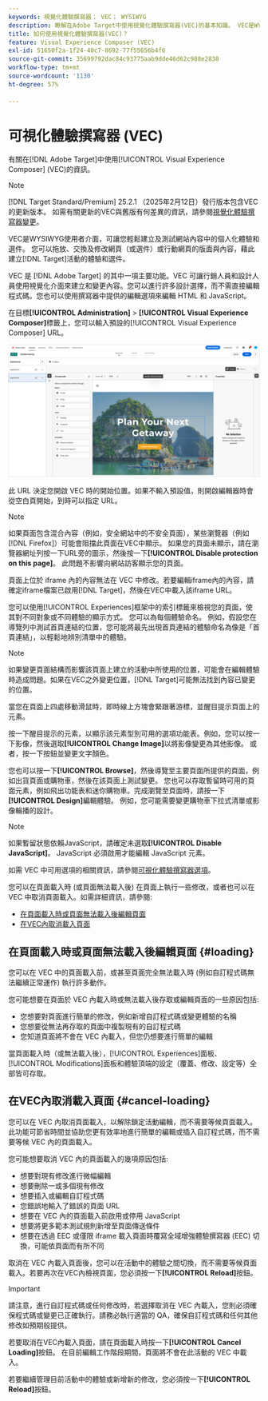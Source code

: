 ```yaml
---
keywords: 視覺化體驗撰寫器； VEC； WYSIWYG
description: 瞭解在Adobe Target中使用視覺化體驗撰寫器(VEC)的基本知識。 VEC是WYSIWYG編輯器，可讓您輕鬆建立個人化體驗。
title: 如何使用視覺化體驗撰寫器(VEC)？
feature: Visual Experience Composer (VEC)
exl-id: 51650f2a-1f24-40c7-8692-77f55656b4f6
source-git-commit: 35699792dac84c93775aab9dde46d62c988e2838
workflow-type: tm+mt
source-wordcount: '1130'
ht-degree: 57%

---
```


# 可視化體驗撰寫器 (VEC)

有關在[!DNL Adobe Target]中使用[!UICONTROL Visual Experience Composer] (VEC)的資訊。

>[!NOTE]
>
>[!DNL Target Standard/Premium] 25.2.1 （2025年2月12日）發行版本包含VEC的更新版本。 如需有關更新的VEC與舊版有何差異的資訊，請參閱[視覺化體驗撰寫器變更](/help/main/c-experiences/c-visual-experience-composer/vec-changes.md)。

VEC是WYSIWYG使用者介面，可讓您輕鬆建立及測試網站內容中的個人化體驗和選件。 您可以拖放、交換及修改網頁（或選件）或行動網頁的版面與內容，藉此建立[!DNL Target]活動的體驗和選件。

VEC 是 [!DNL Adobe Target] 的其中一項主要功能。VEC 可讓行銷人員和設計人員使用視覺化介面來建立和變更內容。您可以進行許多設計選擇，而不需直接編輯程式碼。您也可以使用撰寫器中提供的編輯選項來編輯 HTML 和 JavaScript。

在目標&#x200B;**[!UICONTROL Administration]** > **[!UICONTROL Visual Experience Composer]**&#x200B;標籤上，您可以輸入預設的[!UICONTROL Visual Experience Composer] URL。

![醒目提示 VEC](/help/main/c-experiences/c-visual-experience-composer/assets/vec-highlight-refresh.png)

此 URL 決定您開啟 VEC 時的開始位置。如果不輸入預設值，則開啟編輯器時會從空白頁開始，到時可以指定 URL。

>[!NOTE]
>
>如果頁面包含混合內容（例如，安全網站中的不安全頁面），某些瀏覽器（例如[!DNL Firefox]）可能會阻擋此頁面在VEC中顯示。 如果您的頁面未顯示，請在瀏覽器網址列按一下URL旁的圖示，然後按一下&#x200B;**[!UICONTROL Disable protection on this page]**。 此問題不影響向網站訪客顯示您的頁面。

頁面上位於 iframe 內的內容無法在 VEC 中修改。若要編輯iframe內的內容，請確定iframe檔案已啟用[!DNL Target]，然後在VEC中載入該iframe URL。

您可以使用[!UICONTROL Experiences]框架中的索引標籤來檢視您的頁面，使其對不同對象或不同體驗的顯示方式。 您可以為每個體驗命名。 例如，假設您在導覽列中測試首頁連結的位置，您可能將最先出現首頁連結的體驗命名為像是「首頁連結」，以輕鬆地辨別清單中的體驗。

>[!NOTE]
>
>如果變更頁面結構而影響該頁面上建立的活動中所使用的位置，可能會在編輯體驗時造成問題。如果在VEC之外變更位置，[!DNL Target]可能無法找到內容已變更的位置。

當您在頁面上四處移動滑鼠時，即時線上方塊會緊跟著游標，並醒目提示頁面上的元素。

<!--Click the **[!UICONTROL Overlays]** icon to change the way the highlight displays. For example, you can choose to highlight only images, links, regional mboxes, modifications, or JavaScript. You can change the color of the highlight. You can also specify a highlight color and type of fill used to highlight different element types.

![Change Overlay settings](/help/main/c-experiences/c-visual-experience-composer/assets/change-overlay.png)-->

按一下醒目提示的元素，以顯示該元素型別可用的選項功能表。例如，您可以按一下影像，然後選取&#x200B;**[!UICONTROL Change Image]**&#x200B;以將影像變更為其他影像。 或者，按一下按鈕並變更文字顏色。

您也可以按一下&#x200B;**[!UICONTROL Browse]**，然後導覽至主要頁面所提供的頁面，例如出貨頁面或購物車，然後在該頁面上測試變更。 您也可以存取暫留時可用的頁面元素，例如飛出功能表和迷你購物車。完成瀏覽至頁面時，請按一下&#x200B;**[!UICONTROL Design]**&#x200B;編輯體驗。 例如，您可能需要變更購物車下拉式清單或影像輪播的設計。

>[!NOTE]
>
>如果暫留狀態依賴JavaScript，請確定未選取&#x200B;**[!UICONTROL Disable JavaScript]**。 JavaScript 必須啟用才能編輯 JavaScript 元素。

如需 VEC 中可用選項的相關資訊，請參閱[可視化體驗撰寫器選項](/help/main/c-experiences/c-visual-experience-composer/viztarget-options.md#reference_3BD1BEEAFA584A749ED2D08F14732E81)。

您可以在頁面載入時 (或頁面無法載入後) 在頁面上執行一些修改，或者也可以在 VEC 中取消頁面載入。如需詳細資訊，請參閱:

* [在頁面載入時或頁面無法載入後編輯頁面](#loading)
* [在VEC內取消載入頁面](#cancel-loading)

## 在頁面載入時或頁面無法載入後編輯頁面 {#loading}

您可以在 VEC 中的頁面載入前，或甚至頁面完全無法載入時 (例如自訂程式碼無法繼續正常運作) 執行許多動作。

您可能想要在頁面於 VEC 內載入時或無法載入後存取或編輯頁面的一些原因包括:

* 您想要對頁面進行簡單的修改，例如新增自訂程式碼或變更體驗的名稱
* 您想要從無法再存取的頁面中複製現有的自訂程式碼
* 您知道頁面將不會在 VEC 內載入，但您仍想要進行簡單的編輯

當頁面載入時（或無法載入後），[!UICONTROL Experiences]面板、[!UICONTROL Modifications]面板和體驗頂端的設定（覆蓋、修改、設定等）全部皆可存取。

## 在VEC內取消載入頁面 {#cancel-loading}

您可以在 VEC 內取消頁面載入，以解除鎖定活動編輯，而不需要等候頁面載入。此功能可節省時間並協助您更有效率地進行簡單的編輯或插入自訂程式碼，而不需要等候 VEC 內的頁面載入。

您可能想要取消 VEC 內的頁面載入的幾項原因包括:

* 想要對現有修改進行微幅編輯
* 想要刪除一或多個現有修改
* 想要插入或編輯自訂程式碼
* 您錯誤地輸入了錯誤的頁面 URL
* 想要在 VEC 內的頁面載入前啟用或停用 JavaScript
* 想要將更多範本測試規則新增至頁面傳送條件
* 想要在透過 EEC 或僅限 iframe 載入頁面時覆寫全域增強體驗撰寫器 (EEC) 切換，可能依頁面而有所不同

取消在 VEC 內載入頁面後，您可以在活動中的體驗之間切換，而不需要等候頁面載入。若要再次在VEC內檢視頁面，您必須按一下&#x200B;**[!UICONTROL Reload]**&#x200B;按鈕。

>[!IMPORTANT]
>
>請注意，進行自訂程式碼或任何修改時，若選擇取消在 VEC 內載入，您則必須確保程式碼或變更已正確執行。請務必執行適當的 QA，確保自訂程式碼和任何其他修改如預期般提供。

若要取消在VEC內載入頁面，請在頁面載入時按一下&#x200B;**[!UICONTROL Cancel Loading]**&#x200B;按鈕。 在目前編輯工作階段期間，頁面將不會在此活動的 VEC 中載入。

若要繼續管理目前活動中的體驗或新增新的修改，您必須按一下&#x200B;**[!UICONTROL Reload]**&#x200B;按鈕。
